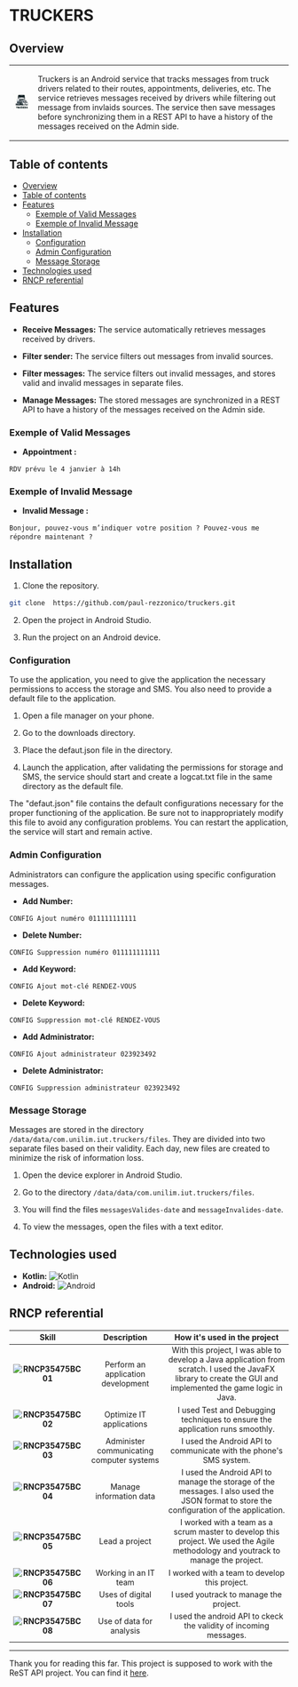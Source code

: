 # TRUCKERS

## Overview

<table>
  <tr>
    <td>
      <img alt="Latice DxD Logo" src="app\src\main\res\truckers-logo.png" width="200">
    </td>
    <td>
      <p>Truckers is an Android service that tracks messages from truck drivers related to their routes, appointments, deliveries, etc. The service retrieves messages received by drivers while filtering out message from invlaids sources. The service then save messages before synchronizing them in a REST API to have a history of the messages received on the Admin side.</p>
    </td>
  </tr>
</table>

## Table of contents

- [Overview](#overview)
- [Table of contents](#table-of-contents)
- [Features](#features)
   - [Exemple of Valid Messages](#exemple-of-valid-messages)
   - [Exemple of Invalid Message](#exemple-of-invalid-message)
- [Installation](#installation)
  - [Configuration](#configuration)
  - [Admin Configuration](#admin-configuration)
  - [Message Storage](#message-storage)
- [Technologies used](#technologies-used)
- [RNCP referential](#rncp-referential)

## Features

- **Receive Messages:** The service automatically retrieves messages received by drivers.

- **Filter sender:** The service filters out messages from invalid sources.
- **Filter messages:** The service filters out invalid messages, and stores valid and invalid messages in separate files.
- **Manage Messages:** The stored messages are synchronized in a REST API to have a history of the messages received on the Admin side.

### Exemple of Valid Messages

- **Appointment :** 
```	
RDV prévu le 4 janvier à 14h
```

### Exemple of Invalid Message

- **Invalid Message :** 
```
Bonjour, pouvez-vous m’indiquer votre position ? Pouvez-vous me répondre maintenant ?
```

## Installation

1. Clone the repository.

```bash
git clone  https://github.com/paul-rezzonico/truckers.git
```

2. Open the project in Android Studio.

3. Run the project on an Android device.

### Configuration

To use the application, you need to give the application the necessary permissions to access the storage and SMS. You also need to provide a default file to the application.

1. Open a file manager on your phone.

2. Go to the downloads directory.

3. Place the defaut.json file in the directory.

4. Launch the application, after validating the permissions for storage and SMS, the service should start and create a logcat.txt file in the same directory as the default file.

The "defaut.json" file contains the default configurations necessary for the proper functioning of the application. Be sure not to inappropriately modify this file to avoid any configuration problems. You can restart the application, the service will start and remain active.

### Admin Configuration

Administrators can configure the application using specific configuration messages.

- **Add Number:**  
```
CONFIG Ajout numéro 011111111111
```
- **Delete Number:** 
```
CONFIG Suppression numéro 011111111111
```
- **Add Keyword:** 
```
CONFIG Ajout mot-clé RENDEZ-VOUS
```
- **Delete Keyword:**
```
CONFIG Suppression mot-clé RENDEZ-VOUS
```
- **Add Administrator:**
```
CONFIG Ajout administrateur 023923492
```
- **Delete Administrator:**
```
CONFIG Suppression administrateur 023923492
```

### Message Storage

Messages are stored in the directory `/data/data/com.unilim.iut.truckers/files`. They are divided into two separate files based on their validity. Each day, new files are created to minimize the risk of information loss.

1. Open the device explorer in Android Studio.

2. Go to the directory `/data/data/com.unilim.iut.truckers/files`.

3. You will find the files `messagesValides-date` and `messageInvalides-date`.

4. To view the messages, open the files with a text editor.

## Technologies used
- **Kotlin:** ![Kotlin](https://img.shields.io/badge/Kotlin-7F52FF?style=flat&logo=kotlin&logoColor=white)
- **Android:** ![Android](https://img.shields.io/badge/Android-3DDC84?style=flat&logo=android&logoColor=white)

## RNCP referential

| Skill | Description | How it's used in the project |
| :---: | :---------: | :--------------------------: |
| **![RNCP35475BC01](https://img.shields.io/badge/RNCP35475BC01-3-00BFFF?style=flat)** | Perform an application development | With this project, I was able to develop a Java application from scratch. I used the JavaFX library to create the GUI and implemented the game logic in Java. |
| **![RNCP35475BC02](https://img.shields.io/badge/RNCP35475BC02-3-00BFFF?style=flat)** | Optimize IT applications | I used Test and Debugging techniques to ensure the application runs smoothly. |
| **![RNCP35475BC03](https://img.shields.io/badge/RNCP35475BC03-3-00BFFF?style=flat)** | Administer communicating computer systems | I used the Android API to communicate with the phone's SMS system. |
| **![RNCP35475BC04](https://img.shields.io/badge/RNCP35475BC04-3-00BFFF?style=flat)** | Manage information data | I used the Android API to manage the storage of the messages. I also used the JSON format to store the configuration of the application.
| **![RNCP35475BC05](https://img.shields.io/badge/RNCP35475BC05-3-00BFFF?style=flat)** | Lead a project | I worked with a team as a scrum master to develop this project. We used the Agile methodology and youtrack to manage the project.
| **![RNCP35475BC06](https://img.shields.io/badge/RNCP35475BC06-3-00BFFF?style=flat)** | Working in an IT team | I worked with a team to develop this project. |
| **![RNCP35475BC07](https://img.shields.io/badge/RNCP35475BC07-3-00BFFF?style=flat)** | Uses of digital tools | I used youtrack to manage the project. |
| **![RNCP35475BC08](https://img.shields.io/badge/RNCP35475BC08-3-00BFFF?style=flat)** | Use of data for analysis | I used the android API to ckeck the validity of incoming messages. |

----

Thank you for reading this far. This project is supposed to work with the ReST API project. You can find it [here](https://github.com/paul-rezzonico/truckers_api/tree/main).

